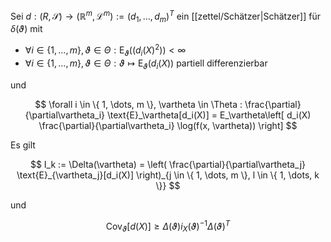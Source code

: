 Sei $d : (R, \mathscr{S}) \to (\mathbb{R}^m, \mathcal{L}^m) := (d_1, \dots, d_m)^T$ ein [[zettel/Schätzer|Schätzer]] für $\delta(\vartheta)$ mit
- $\forall i \in \{ 1, \dots, m \}, \vartheta \in \Theta : \text{E}_\vartheta((d_i(X)^2)) \lt \infty$
- $\forall i \in \{ 1, \dots, m \}, \vartheta \in \Theta : \vartheta \mapsto \text{E}_\vartheta(d_i(X))$ partiell differenzierbar

und

$$
	\forall i \in \{ 1, \dots, m \}, \vartheta \in \Theta : \frac{\partial}{\partial\vartheta_i} \text{E}_\vartheta[d_i(X)] = E_\vartheta\left[ d_i(X) \frac{\partial}{\partial\vartheta_i} \log(f(x, \vartheta)) \right]
$$

Es gilt

$$
	I_k := \Delta(\vartheta) = \left( \frac{\partial}{\partial\vartheta_j} \text{E}_{\vartheta_j}[d_i(X)] \right)_{j \in \{ 1, \dots, m \}, l \in \{ 1, \dots, k \}}
$$

und

$$
	\text{Cov}_\vartheta[d(X)] \ge \Delta(\vartheta)i_X(\vartheta)^{-1}\Delta(\vartheta)^T
$$